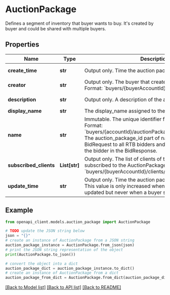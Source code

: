 # AuctionPackage

Defines a segment of inventory that buyer wants to buy. It's created by buyer and could be shared with multiple buyers.

## Properties

Name | Type | Description | Notes
------------ | ------------- | ------------- | -------------
**create_time** | **str** | Output only. Time the auction package was created. | [optional] [readonly] 
**creator** | **str** | Output only. The buyer that created this auction package. Format: &#x60;buyers/{buyerAccountId}&#x60; | [optional] [readonly] 
**description** | **str** | Output only. A description of the auction package. | [optional] [readonly] 
**display_name** | **str** | The display_name assigned to the auction package. | [optional] 
**name** | **str** | Immutable. The unique identifier for the auction package. Format: &#x60;buyers/{accountId}/auctionPackages/{auctionPackageId}&#x60; The auction_package_id part of name is sent in the BidRequest to all RTB bidders and is returned as deal_id by the bidder in the BidResponse. | [optional] 
**subscribed_clients** | **List[str]** | Output only. The list of clients of the current buyer that are subscribed to the AuctionPackage. Format: &#x60;buyers/{buyerAccountId}/clients/{clientAccountId}&#x60; | [optional] [readonly] 
**update_time** | **str** | Output only. Time the auction package was last updated. This value is only increased when this auction package is updated but never when a buyer subscribed. | [optional] [readonly] 

## Example

```python
from openapi_client.models.auction_package import AuctionPackage

# TODO update the JSON string below
json = "{}"
# create an instance of AuctionPackage from a JSON string
auction_package_instance = AuctionPackage.from_json(json)
# print the JSON string representation of the object
print(AuctionPackage.to_json())

# convert the object into a dict
auction_package_dict = auction_package_instance.to_dict()
# create an instance of AuctionPackage from a dict
auction_package_from_dict = AuctionPackage.from_dict(auction_package_dict)
```
[[Back to Model list]](../README.md#documentation-for-models) [[Back to API list]](../README.md#documentation-for-api-endpoints) [[Back to README]](../README.md)


